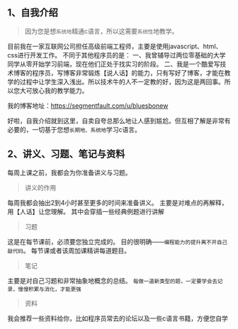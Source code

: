 ## 1、自我介绍
> 因为您是想`系统地`精通c语言，所以这需要`系统性`地教学。

目前我在一家互联网公司担任高级前端工程师，主要是使用javascript、html、css进行开发工作。
不同于其他程序员的是：
一、我曾辅导过两位零基础的大学同学从零开始学习前端，现在他们正处于找实习的阶段。
二、我是一个酷爱写技术博客的程序员，写博客非常锻炼【说人话】的能力，只有写好了博客，才能在教学的过程中让学生深入浅出。所以技术牛的人不一定教的好，因为这是两回事。所以您大可放心我的教学能力。

我的博客地址：https://segmentfault.com/u/bluesbonew

好啦，自我介绍就到这里，自卖自夸总那么地让人感到尴尬。但互相了解是非常有必要的，一切基于您想`长期地、系统地`学习c语言。

## 2、讲义、习题、笔记与资料
每周上课之前，我都会为你准备讲义与习题。

> 讲义的作用

每周我都会抽出2到4小时甚至更多的时间来准备讲义。
主要是对难点的再解释，用【人话】让您理解。
其中会穿插一些经典例题进行讲解

> 习题

这是在每节课前，必须要您独立完成的。
目的很明确——`编程能力的提升离不开自己敲代码`。
每节课或者该周加课精讲每道题目。

> 笔记

主要是对自己习题和非常抽象地概念的总结。
`每做一道新类型的题，一定要学会去记录，慢慢积累与消化，才能更强`

> 资料

我会推荐一些资料给你，比如程序员常去的论坛以及一些c语言书籍，方便您自学
